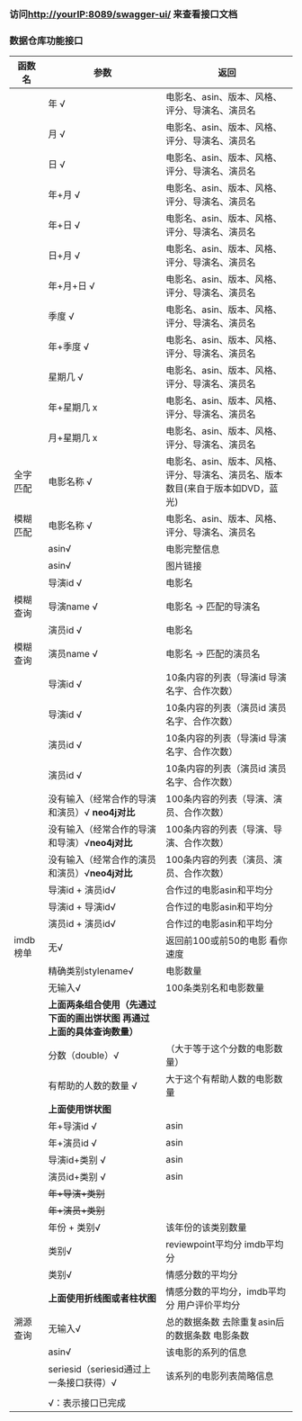 ### 访问[http://yourIP:8089/swagger-ui/](http://127.0.0.1:8089/swagger-ui/) 来查看接口文档

### 数据仓库功能接口

| 函数名   | 参数                             | 返回                                                         |
| -------- | -------------------------------- | ------------------------------------------------------------ |
|          | 年 √                            | 电影名、asin、版本、风格、评分、导演名、演员名               |
|          | 月 √                          | 电影名、asin、版本、风格、评分、导演名、演员名               |
|          | 日 √                          | 电影名、asin、版本、风格、评分、导演名、演员名               |
|          | 年+月 √                         | 电影名、asin、版本、风格、评分、导演名、演员名               |
|          | 年+日 √                        | 电影名、asin、版本、风格、评分、导演名、演员名               |
|          | 日+月 √                        | 电影名、asin、版本、风格、评分、导演名、演员名               |
|          | 年+月+日 √                       | 电影名、asin、版本、风格、评分、导演名、演员名               |
|          | 季度 √                       | 电影名、asin、版本、风格、评分、导演名、演员名               |
|          | 年+季度 √                     | 电影名、asin、版本、风格、评分、导演名、演员名               |
|          | 星期几 √                     | 电影名、asin、版本、风格、评分、导演名、演员名               |
|          | 年+星期几 x                  | 电影名、asin、版本、风格、评分、导演名、演员名               |
|          | 月+星期几 x                    | 电影名、asin、版本、风格、评分、导演名、演员名               |
| 全字匹配 | 电影名称 √                      | 电影名、asin、版本、风格、评分、导演名、演员名、版本数目(来自于版本如DVD，蓝光) |
| 模糊匹配 | 电影名称 √                      | 电影名、asin、版本、风格、评分、导演名、演员名               |
|         | asin√                           | 电影完整信息                                       |
|           |asin√                           | 图片链接                                               |
|          | 导演id √                         | 电影名                                                       |
| 模糊查询 | 导演name √                         | 电影名 -> 匹配的导演名                                                      |
|          | 演员id √                          | 电影名                                                       |
| 模糊查询 | 演员name √                         | 电影名 -> 匹配的演员名                                                     |
|          | 导演id √                          | 10条内容的列表（导演id 导演名字、合作次数） |
|          | 导演id √                            | 10条内容的列表（演员id 演员名字、合作次数） |
|          | 演员id √                           | 10条内容的列表（导演id 导演名字、合作次数） |
|          | 演员id √                            | 10条内容的列表（演员id 演员名字、合作次数） |
|          | 没有输入（经常合作的导演和演员）√ **neo4j对比** | 100条内容的列表（导演、演员、合作次数）                      |
|          | 没有输入（经常合作的导演和导演）√**neo4j对比** | 100条内容的列表（导演、导演、合作次数）                      |
|          | 没有输入（经常合作的演员和演员）√**neo4j对比** | 100条内容的列表（演员、演员、合作次数）                      |
|          | 导演id + 演员id√                       |合作过的电影asin和平均分             |
|          | 导演id + 导演id√                        |合作过的电影asin和平均分             |
|          | 演员id + 演员id√                         |合作过的电影asin和平均分              |
| imdb榜单 | 无√                              |返回前100或前50的电影 看你速度                                       |
|          | 精确类别stylename√                             | 电影数量                                                     |
|          | 无输入√                             | 100条类别名和电影数量                                                     |
|          | **上面两条组合使用（先通过下面的画出饼状图 再通过上面的具体查询数量）**                             |                                                     |
|          | 分数（double）√                    |    （大于等于这个分数的电影数量）  |
|          | 有帮助的人数的数量 √                   | 大于这个有帮助人数的电影数量 |
|          | **上面使用饼状图**                   |            |
|          | 年+导演id √                          | asin |
|          | 年+演员id  √                         | asin |
|          | 导演id+类别  √                      | asin |
|          | 演员id+类别  √                      | asin |
|          | ~~年+导演+类别~~                   |                                                              |
|          | ~~年+演员+类别~~                   ||
|          | 年份 + 类别√                             |该年份的该类别数量|
|          | 类别√                              |reviewpoint平均分 imdb平均分 |
|          | 类别√                              |情感分数的平均分 |
|          | **上面使用折线图或者柱状图**                |情感分数的平均分，imdb平均分 用户评价平均分|
| 溯源查询 | 无输入√                 | 总的数据条数 去除重复asin后的数据条数 电影条数       |
|          | asin√ | 该电影的系列的信息 |
|          | seriesid（seriesid通过上一条接口获得）√ | 该系列的电影列表简略信息 |
|          |                                  |                                                              |
|          | √：表示接口已完成 ||
